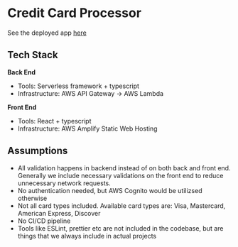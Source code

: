 # Credit Card Processor

See the deployed app [here](https://dev.d2v67hwgwcl0xf.amplifyapp.com/)

## Tech Stack

**Back End**

- Tools: Serverless framework + typescript
- Infrastructure: AWS API Gateway -> AWS Lambda

**Front End**

- Tools: React + typescript
- Infrastructure: AWS Amplify Static Web Hosting

## Assumptions

- All validation happens in backend instead of on both back and front end. Generally we include necessary validations on the front end to reduce unnecessary network requests.
- No authentication needed, but AWS Cognito would be utilizsed otherwise
- Not all card types included. Available card types are: Visa, Mastercard, American Express, Discover
- No CI/CD pipeline
- Tools like ESLint, prettier etc are not included in the codebase, but are things that we always include in actual projects
